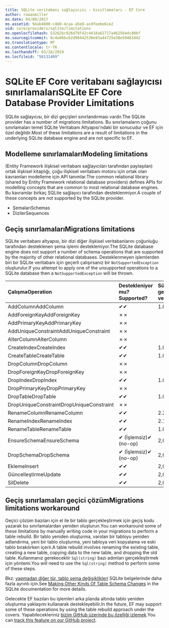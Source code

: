```yaml
---
title: SQLite veritabanı sağlayıcısı - kısıtlamaları - EF Core
author: rowanmiller
ms.date: 04/09/2017
ms.assetid: 94ab4800-c460-4caa-a5e8-acdfee6e6ce2
uid: core/providers/sqlite/limitations
ms.openlocfilehash: 53262bc926d79f42c4418a62717a462564dc80bf
ms.sourcegitcommit: 6c4e06bc62d98442530e93a44725e38e59483d42
ms.translationtype: MT
ms.contentlocale: tr-TR
ms.lasthandoff: 03/18/2019
ms.locfileid: "58131409"
---
```

# <a name="sqlite-ef-core-database-provider-limitations"></a><span data-ttu-id="1d196-102">SQLite EF Core veritabanı sağlayıcısı sınırlamaları</span><span class="sxs-lookup"><span data-stu-id="1d196-102">SQLite EF Core Database Provider Limitations</span></span>

<span data-ttu-id="1d196-103">SQLite sağlayıcısı, bir dizi geçişleri sınırlandırması vardır.</span><span class="sxs-lookup"><span data-stu-id="1d196-103">The SQLite provider has a number of migrations limitations.</span></span> <span data-ttu-id="1d196-104">Bu sınırlamaların çoğunu sınırlamaları temel SQLite Veritabanı Altyapısı'ndaki bir sonucudur ve EF için özel değildir.</span><span class="sxs-lookup"><span data-stu-id="1d196-104">Most of these limitations are a result of limitations in the underlying SQLite database engine and are not specific to EF.</span></span>

## <a name="modeling-limitations"></a><span data-ttu-id="1d196-105">Modelleme sınırlamaları</span><span class="sxs-lookup"><span data-stu-id="1d196-105">Modeling limitations</span></span>

<span data-ttu-id="1d196-106">(Entity Framework ilişkisel veritabanı sağlayıcıları tarafından paylaşılan) ortak ilişkisel kitaplığı, çoğu ilişkisel veritabanı motoru için ortak olan kavramları modelleme için API tanımlar.</span><span class="sxs-lookup"><span data-stu-id="1d196-106">The common relational library (shared by Entity Framework relational database providers) defines APIs for modelling concepts that are common to most relational database engines.</span></span> <span data-ttu-id="1d196-107">Bu kavramlar birkaç SQLite sağlayıcı tarafından desteklenmiyor.</span><span class="sxs-lookup"><span data-stu-id="1d196-107">A couple of these concepts are not supported by the SQLite provider.</span></span>

* <span data-ttu-id="1d196-108">Şemaları</span><span class="sxs-lookup"><span data-stu-id="1d196-108">Schemas</span></span>
* <span data-ttu-id="1d196-109">Diziler</span><span class="sxs-lookup"><span data-stu-id="1d196-109">Sequences</span></span>

## <a name="migrations-limitations"></a><span data-ttu-id="1d196-110">Geçiş sınırlamaları</span><span class="sxs-lookup"><span data-stu-id="1d196-110">Migrations limitations</span></span>

<span data-ttu-id="1d196-111">SQLite veritabanı altyapısı, bir dizi diğer ilişkisel veritabanlarını çoğunluğu tarafından desteklenen şema işlemi desteklemiyor.</span><span class="sxs-lookup"><span data-stu-id="1d196-111">The SQLite database engine does not support a number of schema operations that are supported by the majority of other relational databases.</span></span> <span data-ttu-id="1d196-112">Desteklenmeyen işlemlerden biri bir SQLite veritabanı için geçerli çalışırsanız bir `NotSupportedException` oluşturulur.</span><span class="sxs-lookup"><span data-stu-id="1d196-112">If you attempt to apply one of the unsupported operations to a SQLite database then a `NotSupportedException` will be thrown.</span></span>

| <span data-ttu-id="1d196-113">Çalışma</span><span class="sxs-lookup"><span data-stu-id="1d196-113">Operation</span></span>            | <span data-ttu-id="1d196-114">Destekleniyor mu?</span><span class="sxs-lookup"><span data-stu-id="1d196-114">Supported?</span></span> | <span data-ttu-id="1d196-115">Sürümünü gerektirir</span><span class="sxs-lookup"><span data-stu-id="1d196-115">Requires version</span></span> |
|:---------------------|:-----------|:-----------------|
| <span data-ttu-id="1d196-116">AddColumn</span><span class="sxs-lookup"><span data-stu-id="1d196-116">AddColumn</span></span>            | <span data-ttu-id="1d196-117">✔</span><span class="sxs-lookup"><span data-stu-id="1d196-117">✔</span></span>          | <span data-ttu-id="1d196-118">1.0</span><span class="sxs-lookup"><span data-stu-id="1d196-118">1.0</span></span>              |
| <span data-ttu-id="1d196-119">AddForeignKey</span><span class="sxs-lookup"><span data-stu-id="1d196-119">AddForeignKey</span></span>        | <span data-ttu-id="1d196-120">✗</span><span class="sxs-lookup"><span data-stu-id="1d196-120">✗</span></span>          |                  |
| <span data-ttu-id="1d196-121">AddPrimaryKey</span><span class="sxs-lookup"><span data-stu-id="1d196-121">AddPrimaryKey</span></span>        | <span data-ttu-id="1d196-122">✗</span><span class="sxs-lookup"><span data-stu-id="1d196-122">✗</span></span>          |                  |
| <span data-ttu-id="1d196-123">AddUniqueConstraint</span><span class="sxs-lookup"><span data-stu-id="1d196-123">AddUniqueConstraint</span></span>  | <span data-ttu-id="1d196-124">✗</span><span class="sxs-lookup"><span data-stu-id="1d196-124">✗</span></span>          |                  |
| <span data-ttu-id="1d196-125">AlterColumn</span><span class="sxs-lookup"><span data-stu-id="1d196-125">AlterColumn</span></span>          | <span data-ttu-id="1d196-126">✗</span><span class="sxs-lookup"><span data-stu-id="1d196-126">✗</span></span>          |                  |
| <span data-ttu-id="1d196-127">CreateIndex</span><span class="sxs-lookup"><span data-stu-id="1d196-127">CreateIndex</span></span>          | <span data-ttu-id="1d196-128">✔</span><span class="sxs-lookup"><span data-stu-id="1d196-128">✔</span></span>          | <span data-ttu-id="1d196-129">1.0</span><span class="sxs-lookup"><span data-stu-id="1d196-129">1.0</span></span>              |
| <span data-ttu-id="1d196-130">CreateTable</span><span class="sxs-lookup"><span data-stu-id="1d196-130">CreateTable</span></span>          | <span data-ttu-id="1d196-131">✔</span><span class="sxs-lookup"><span data-stu-id="1d196-131">✔</span></span>          | <span data-ttu-id="1d196-132">1.0</span><span class="sxs-lookup"><span data-stu-id="1d196-132">1.0</span></span>              |
| <span data-ttu-id="1d196-133">DropColumn</span><span class="sxs-lookup"><span data-stu-id="1d196-133">DropColumn</span></span>           | <span data-ttu-id="1d196-134">✗</span><span class="sxs-lookup"><span data-stu-id="1d196-134">✗</span></span>          |                  |
| <span data-ttu-id="1d196-135">DropForeignKey</span><span class="sxs-lookup"><span data-stu-id="1d196-135">DropForeignKey</span></span>       | <span data-ttu-id="1d196-136">✗</span><span class="sxs-lookup"><span data-stu-id="1d196-136">✗</span></span>          |                  |
| <span data-ttu-id="1d196-137">DropIndex</span><span class="sxs-lookup"><span data-stu-id="1d196-137">DropIndex</span></span>            | <span data-ttu-id="1d196-138">✔</span><span class="sxs-lookup"><span data-stu-id="1d196-138">✔</span></span>          | <span data-ttu-id="1d196-139">1.0</span><span class="sxs-lookup"><span data-stu-id="1d196-139">1.0</span></span>              |
| <span data-ttu-id="1d196-140">DropPrimaryKey</span><span class="sxs-lookup"><span data-stu-id="1d196-140">DropPrimaryKey</span></span>       | <span data-ttu-id="1d196-141">✗</span><span class="sxs-lookup"><span data-stu-id="1d196-141">✗</span></span>          |                  |
| <span data-ttu-id="1d196-142">DropTable</span><span class="sxs-lookup"><span data-stu-id="1d196-142">DropTable</span></span>            | <span data-ttu-id="1d196-143">✔</span><span class="sxs-lookup"><span data-stu-id="1d196-143">✔</span></span>          | <span data-ttu-id="1d196-144">1.0</span><span class="sxs-lookup"><span data-stu-id="1d196-144">1.0</span></span>              |
| <span data-ttu-id="1d196-145">DropUniqueConstraint</span><span class="sxs-lookup"><span data-stu-id="1d196-145">DropUniqueConstraint</span></span> | <span data-ttu-id="1d196-146">✗</span><span class="sxs-lookup"><span data-stu-id="1d196-146">✗</span></span>          |                  |
| <span data-ttu-id="1d196-147">RenameColumn</span><span class="sxs-lookup"><span data-stu-id="1d196-147">RenameColumn</span></span>         | <span data-ttu-id="1d196-148">✔</span><span class="sxs-lookup"><span data-stu-id="1d196-148">✔</span></span>          | <span data-ttu-id="1d196-149">2.2.2</span><span class="sxs-lookup"><span data-stu-id="1d196-149">2.2.2</span></span>            |
| <span data-ttu-id="1d196-150">RenameIndex</span><span class="sxs-lookup"><span data-stu-id="1d196-150">RenameIndex</span></span>          | <span data-ttu-id="1d196-151">✔</span><span class="sxs-lookup"><span data-stu-id="1d196-151">✔</span></span>          | <span data-ttu-id="1d196-152">2.1</span><span class="sxs-lookup"><span data-stu-id="1d196-152">2.1</span></span>              |
| <span data-ttu-id="1d196-153">RenameTable</span><span class="sxs-lookup"><span data-stu-id="1d196-153">RenameTable</span></span>          | <span data-ttu-id="1d196-154">✔</span><span class="sxs-lookup"><span data-stu-id="1d196-154">✔</span></span>          | <span data-ttu-id="1d196-155">1.0</span><span class="sxs-lookup"><span data-stu-id="1d196-155">1.0</span></span>              |
| <span data-ttu-id="1d196-156">EnsureSchema</span><span class="sxs-lookup"><span data-stu-id="1d196-156">EnsureSchema</span></span>         | <span data-ttu-id="1d196-157">✔ (İşlemsiz)</span><span class="sxs-lookup"><span data-stu-id="1d196-157">✔ (no-op)</span></span>  | <span data-ttu-id="1d196-158">2,0</span><span class="sxs-lookup"><span data-stu-id="1d196-158">2.0</span></span>              |
| <span data-ttu-id="1d196-159">DropSchema</span><span class="sxs-lookup"><span data-stu-id="1d196-159">DropSchema</span></span>           | <span data-ttu-id="1d196-160">✔ (İşlemsiz)</span><span class="sxs-lookup"><span data-stu-id="1d196-160">✔ (no-op)</span></span>  | <span data-ttu-id="1d196-161">2,0</span><span class="sxs-lookup"><span data-stu-id="1d196-161">2.0</span></span>              |
| <span data-ttu-id="1d196-162">Ekleme</span><span class="sxs-lookup"><span data-stu-id="1d196-162">Insert</span></span>               | <span data-ttu-id="1d196-163">✔</span><span class="sxs-lookup"><span data-stu-id="1d196-163">✔</span></span>          | <span data-ttu-id="1d196-164">2,0</span><span class="sxs-lookup"><span data-stu-id="1d196-164">2.0</span></span>              |
| <span data-ttu-id="1d196-165">Güncelleştirme</span><span class="sxs-lookup"><span data-stu-id="1d196-165">Update</span></span>               | <span data-ttu-id="1d196-166">✔</span><span class="sxs-lookup"><span data-stu-id="1d196-166">✔</span></span>          | <span data-ttu-id="1d196-167">2,0</span><span class="sxs-lookup"><span data-stu-id="1d196-167">2.0</span></span>              |
| <span data-ttu-id="1d196-168">Sil</span><span class="sxs-lookup"><span data-stu-id="1d196-168">Delete</span></span>               | <span data-ttu-id="1d196-169">✔</span><span class="sxs-lookup"><span data-stu-id="1d196-169">✔</span></span>          | <span data-ttu-id="1d196-170">2,0</span><span class="sxs-lookup"><span data-stu-id="1d196-170">2.0</span></span>              |

## <a name="migrations-limitations-workaround"></a><span data-ttu-id="1d196-171">Geçiş sınırlamaları geçici çözüm</span><span class="sxs-lookup"><span data-stu-id="1d196-171">Migrations limitations workaround</span></span>

<span data-ttu-id="1d196-172">Geçici çözüm bazıları için el ile bir tablo gerçekleştirmek için geçiş kodu yazarak bu sınırlamalardan yeniden oluşturun.</span><span class="sxs-lookup"><span data-stu-id="1d196-172">You can workaround some of these limitations by manually writing code in your migrations to perform a table rebuild.</span></span> <span data-ttu-id="1d196-173">Bir tablo yeniden oluşturma, varolan bir tabloyu yeniden adlandırma, yeni bir tablo oluşturma, yeni tabloya veri kopyalama ve eski tablo bırakılırken içerir.</span><span class="sxs-lookup"><span data-stu-id="1d196-173">A table rebuild involves renaming the existing table, creating a new table, copying data to the new table, and dropping the old table.</span></span> <span data-ttu-id="1d196-174">Kullanmanız gerekecektir `Sql(string)` bazı adımları gerçekleştirmek için yöntemi.</span><span class="sxs-lookup"><span data-stu-id="1d196-174">You will need to use the `Sql(string)` method to perform some of these steps.</span></span>

<span data-ttu-id="1d196-175">Bkz: [yapmadan diğer tür, tablo şema değişiklikleri](http://sqlite.org/lang_altertable.html#otheralter) SQLite belgelerinde daha fazla ayrıntı için.</span><span class="sxs-lookup"><span data-stu-id="1d196-175">See [Making Other Kinds Of Table Schema Changes](http://sqlite.org/lang_altertable.html#otheralter) in the SQLite documentation for more details.</span></span>

<span data-ttu-id="1d196-176">Gelecekte EF bazıları bu işlemleri arka planda altında tablo yeniden oluşturma yaklaşımı kullanarak destekleyebilir.</span><span class="sxs-lookup"><span data-stu-id="1d196-176">In the future, EF may support some of these operations by using the table rebuild approach under the covers.</span></span> <span data-ttu-id="1d196-177">Yapabilecekleriniz [bizim GitHub üzerinde bu özelliği izlemek](https://github.com/aspnet/EntityFrameworkCore/issues/329).</span><span class="sxs-lookup"><span data-stu-id="1d196-177">You can [track this feature on our GitHub project](https://github.com/aspnet/EntityFrameworkCore/issues/329).</span></span>
